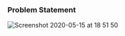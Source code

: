 ### Problem Statement


![Screenshot 2020-05-15 at 18 51 50](https://user-images.githubusercontent.com/26361028/82054883-405d0c00-96dd-11ea-9af4-112078a1f2a4.png)
